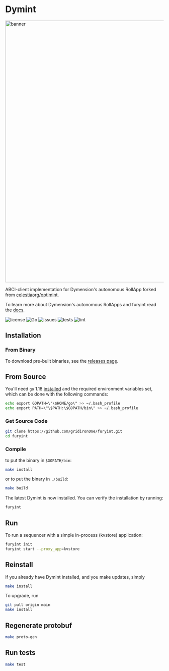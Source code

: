 # Dymint

<img src="docs/furyint.png" alt="banner" width="830"/>

ABCI-client implementation for Dymension's autonomous RollApp forked from [celestiaorg/optimint](https://github.com/celestiaorg/optimint).

To learn more about Dymension's autonomous RollApps and furyint read the [docs](https://docs.dymension.xyz/learn/rollapps).

![license](https://img.shields.io/github/license/gridironOne/furyint)
![Go](https://img.shields.io/badge/go-1.18-blue.svg)
![issues](https://img.shields.io/github/issues/gridironOne/furyint)
![tests](https://github.com/gridironOne/furyint/actions/workflows/test.yml/badge.svg?branch=main)
![lint](https://github.com/gridironOne/furyint/actions/workflows/lint.yml/badge.svg?branch=main)

## Installation

### From Binary

To download pre-built binaries, see the [releases page](https://github.com/gridironOne/furyint/releases).

## From Source

You'll need `go` 1.18 [installed](https://golang.org/doc/install) and the required
environment variables set, which can be done with the following commands:

```sh
echo export GOPATH=\"\$HOME/go\" >> ~/.bash_profile
echo export PATH=\"\$PATH:\$GOPATH/bin\" >> ~/.bash_profile
```

### Get Source Code

```sh
git clone https://github.com/gridironOne/furyint.git
cd furyint
```

### Compile

to put the binary in `$GOPATH/bin`:

```sh
make install
```

or to put the binary in `./build`:

```sh
make build
```

The latest Dymint is now installed. You can verify the installation by
running:

```sh
furyint
```

## Run

To run a sequencer with a simple in-process (kvstore) application:

```sh
furyint init
furyint start --proxy_app=kvstore
```

## Reinstall

If you already have Dymint installed, and you make updates, simply

```sh
make install
```

To upgrade, run

```sh
git pull origin main
make install
```

## Regenerate protobuf

```sh
make proto-gen
```

## Run tests

```sh
make test
```
